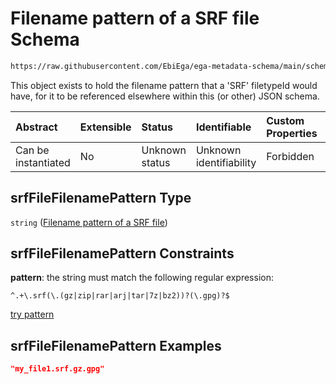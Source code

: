 # Filename pattern of a SRF file Schema

```txt
https://raw.githubusercontent.com/EbiEga/ega-metadata-schema/main/schemas/EGA.common-definitions.json#/definitions/srfFileFilenamePattern
```

This object exists to hold the filename pattern that a 'SRF' filetypeId would have, for it to be referenced elsewhere within this (or other) JSON schema.

| Abstract            | Extensible | Status         | Identifiable            | Custom Properties | Additional Properties | Access Restrictions | Defined In                                                                                           |
| :------------------ | :--------- | :------------- | :---------------------- | :---------------- | :-------------------- | :------------------ | :--------------------------------------------------------------------------------------------------- |
| Can be instantiated | No         | Unknown status | Unknown identifiability | Forbidden         | Allowed               | none                | [EGA.common-definitions.json\*](../../../schemas/EGA.common-definitions.json "open original schema") |

## srfFileFilenamePattern Type

`string` ([Filename pattern of a SRF file](ega-12-definitions-filename-pattern-of-a-srf-file.md))

## srfFileFilenamePattern Constraints

**pattern**: the string must match the following regular expression:&#x20;

```regexp
^.+\.srf(\.(gz|zip|rar|arj|tar|7z|bz2))?(\.gpg)?$
```

[try pattern](https://regexr.com/?expression=%5E.%2B%5C.srf\(%5C.\(gz%7Czip%7Crar%7Carj%7Ctar%7C7z%7Cbz2\)\)%3F\(%5C.gpg\)%3F%24 "try regular expression with regexr.com")

## srfFileFilenamePattern Examples

```json
"my_file1.srf.gz.gpg"
```
